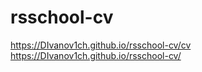 # rsschool-cv
https://DIvanov1ch.github.io/rsschool-cv/cv
https://DIvanov1ch.github.io/rsschool-cv/
